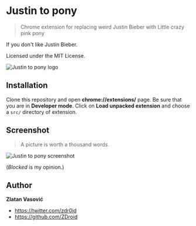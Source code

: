 # Justin to pony

> Chrome extension for replacing weird Justin Bieber with Little crazy pink
pony

If you don't like Justin Bieber.

Licensed under the MIT License.

![Justin to pony logo](https://raw.github.com/ZDroid/justin-to-pony/master/src/icon-128.png)

## Installation

Clone this repository and open **chrome://extensions/** page. Be sure that you
are in **Developer mode**. Click on **Load unpacked extension** and choose a
`src/` directory of extension.

## Screenshot

> A picture is worth a thousand words.

![Justin to pony screenshot](https://raw.github.com/ZDroid/justin-to-pony/master/screenshot.png)

(*Blocked* is my opinion.)

## Author

**Zlatan Vasović**

* <https://twitter.com/zdr0id>
* <https://github.com/ZDroid>